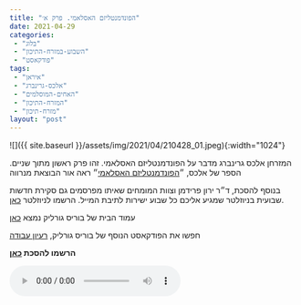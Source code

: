 ```yaml
---
title: "הפונדמנטליזם האסלאמי. פרק א׳"
date: 2021-04-29
categories: 
 - "בלוג"
 - "השבוע-במזרח-התיכון"
 - "פודקאסט"
tags: 
 - "איראן"
 - "אלכס-גרינברג"
 - "האחים-המוסלמים"
 - "המזרח-התיכון"
 - "מזרח-תיכון"
layout: "post"
---
```


![]({{ site.baseurl }}/assets/img/2021/04/210428_01.jpeg){:width="1024"}

המזרחן אלכס גרינברג מדבר על הפונדמנטליזם האסלאמי. זהו פרק ראשון מתוך שניים. הספר של אלכס, ״[הפונדמנטליזם האסלאמי](https://minerva-books.com/product/%D7%94%D7%A4%D7%95%D7%A0%D7%93%D7%9E%D7%A0%D7%98%D7%9C%D7%99%D7%96%D7%9D-%D7%94%D7%90%D7%A1%D7%9C%D7%90%D7%9E%D7%99/)״ ראה אור הבוצאת מנרווה 

בנוסף להסכת, ד״ר ירון פרידמן וצוות המומחים שאיתו מפרסמים גם סקירת חדשות שבועית בניוזלטר שמגיע אליכם כל שבוע ישירות לתיבת המייל. הרשמו לניוזלטר [כאן](https://haifa.us7.list-manage.com/subscribe?u=11fe1442157d219f56c36d2a9&id=e0b5399e69).

עמוד הבית של בוריס גורליק נמצא [כאן](http://he.gorelik.net/about)

חפשו את הפודקאסט הנוסף של בוריס גורליק, [רעיון עבודה](https://he.gorelik.nert/reayon)

**הרשמו להסכת [כאן](https://anchor.fm/hashavua)**

<audio controls src="https://d3ctxlq1ktw2nl.cloudfront.net/staging/2021-3-28/180561030-44100-2-ee69e2b379f81.m4a" class=" wp-block-audio"></audio>
